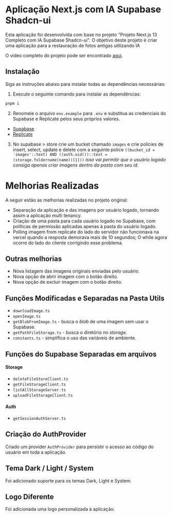 # Aplicação Next.js com IA Supabase Shadcn-ui

Esta aplicação foi desenvolvida com base no projeto "Projeto Next.js 13 Completo com IA Supabase Shadcn-ui". 
O objetivo deste projeto é criar uma aplicação para a restauração de fotos antigas utilizando IA

O vídeo completo do projeto pode ser encontrado [aqui](https://www.youtube.com/watch?v=KHKpKR1NuaU&t=2s&ab_channel=DeveloperDeck101).

## Instalação

Siga as instruções abaixo para instalar todas as dependências necessárias:

1. Execute o seguinte comando para instalar as dependências:

```bash
pnpm i
```

2. Renomeie o arquivo `env.example` para `.env` e substitua as credenciais do Supabase e Replicate pelos seus próprios valores.

- [Supabase](https://supabase.com/)
- [Replicate](https://replicate.com/)

3. No supabase > store crie um bucket chamado `images` e crie policies de insert, select, update e delete com a seguinte police
   `((bucket_id = 'images'::text) AND ((auth.uid())::text = (storage.foldername(name))[1]))`
   _isso vai permitir que o usuário logado consiga apenas criar imagens dentro da pasta com seu id._

# Melhorias Realizadas

A seguir estão as melhorias realizadas no projeto original:

- Separação da aplicação e das imagens por usuário logado, tornando assim a aplicação multi tenancy.
- Criação de uma pasta para cada usuário logado no Supabase, com políticas de permissão aplicadas apenas à pasta do usuário logado.
- Polling imagem from replicate do lado do servidor não funcionava na vercel quando a resposta demorava mais de 10 segundos; O while agora ocorre do lado do cliente corrigindo esse problema.


## Outras melhorias
- Nova listagem das imagens originais enviadas pelo usuário.
- Nova opção de abrir imagem com o botão direito.
- Nova opção de excluir imagem com o botão direito.


## Funções Modificadas e Separadas na Pasta Utils

- `downloadImage.ts`
- `openImage.ts`
- `getBlobFromImage.ts` - busca o *blob* de uma imagem sem usar o Supabase.
- `getPathFileStorage.ts` - busca o diretório no *storage*.
- `constants.ts` - simplifica o uso das variáveis de ambiente.

## Funções do Supabase Separadas em arquivos

#### Storage

- `deleteFileStoreClient.ts`
- `getFileStorageClient.ts`
- `listAllStorageServer.ts`
- `uploadFileStorageClient.ts`

#### Auth

- `getSessionAuthServer.ts`

## Criação do AuthProvider

Criado um provider `AuthProvider` para persistir o acesso ao código do usuário em toda a aplicação.

## Tema Dark / Light / System

Foi adicionado suporte para os temas Dark, Light e System.

## Logo Diferente

Foi adicionada uma logo personalizada à aplicação.
